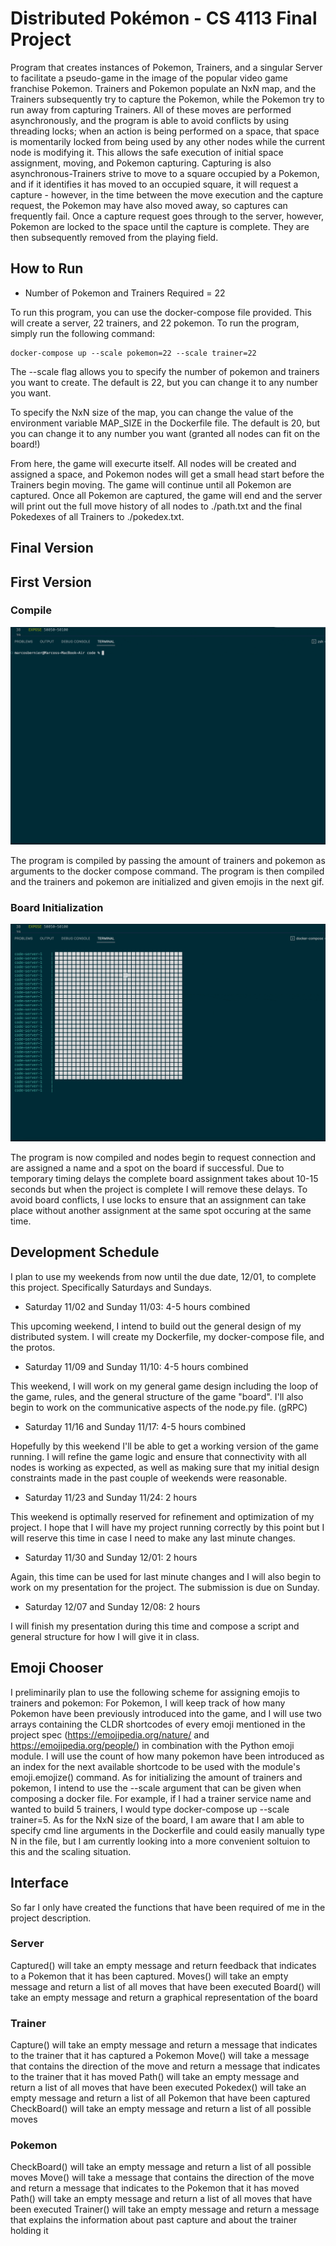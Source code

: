 # Distributed Pokémon - CS 4113 Final Project

Program that creates instances of Pokemon, Trainers, and a singular Server to facilitate a pseudo-game in the image of the popular video game franchise Pokemon. Trainers and Pokemon populate an NxN map, and the Trainers subsequently try to capture the Pokemon, while the Pokemon try to run away from capturing Trainers. All of these moves are performed asynchronously, and the program is able to avoid conflicts by using threading locks; when an action is being performed on a space, that space is momentarily locked from being used by any other nodes while the current node is modifying it. This allows the safe execution of initial space assignment, moving, and Pokemon capturing. Capturing is also asynchronous-Trainers strive to move to a square occupied by a Pokemon, and if it identifies it has moved to an occupied square, it will request a capture - however, in the time between the move execution and the capture request, the Pokemon may have also moved away, so captures can frequently fail. Once a capture request goes through to the server, however, Pokemon are locked to the space until the capture is complete. They are then subsequently removed from the playing field.


## How to Run

* Number of Pokemon and Trainers Required = 22 

To run this program, you can use the docker-compose file provided. This will create a server, 22 trainers, and 22 pokemon. To run the program, simply run the following command:

```
docker-compose up --scale pokemon=22 --scale trainer=22
```

The --scale flag allows you to specify the number of pokemon and trainers you want to create. The default is 22, but you can change it to any number you want.

To specify the NxN size of the map, you can change the value of the environment variable MAP_SIZE in the Dockerfile file. The default is 20, but you can change it to any number you want (granted all nodes can fit on the board!)

From here, the game will execurte itself. All nodes will be created and assigned a space, and Pokemon nodes will get a small head start before the Trainers begin moving. The game will continue until all Pokemon are captured. Once all Pokemon are captured, the game will end and the server will print out the full move history of all nodes to ./path.txt and the final Pokedexes of all Trainers to ./pokedex.txt.

## Final Version





## First Version

### Compile
![Gif](./media/COmpile.gif)

The program is compiled by passing the amount of trainers and pokemon as arguments to the docker compose command. The program is then compiled and the trainers and pokemon are initialized and given emojis in the next gif.

### Board Initialization

![Gif](./media/New.gif)

The program is now compiled and nodes begin to request connection and are assigned a name and a spot on the board if successful. Due to temporary timing delays the complete board assignment takes about 10-15 seconds but when the project is complete I will remove these delays. To avoid board conflicts, I use locks to ensure that an assignment can take place without another assignment at the same spot occuring at the same time.



## Development Schedule

I plan to use my weekends from now until the due date, 12/01, to complete this project. Specifically Saturdays and Sundays.

* Saturday 11/02 and Sunday 11/03: 4-5 hours combined 

This upcoming weekend, I intend to build out the general design of my distributed system. I will create my Dockerfile, my docker-compose file, and the protos.

* Saturday 11/09 and Sunday 11/10: 4-5 hours combined

This weekend, I will work on my general game design including the loop of the game, rules, and the general structure of the game "board". I'll also begin to work on the communicative aspects of the node.py file. (gRPC)

* Saturday 11/16 and Sunday 11/17: 4-5 hours combined

Hopefully by this weekend I'll be able to get a working version of the game running. I will refine the game logic and ensure that connectivity with all nodes is working as expected, as well as making sure that my initial design constraints made in the past couple of weekends were reasonable.

* Saturday 11/23 and Sunday 11/24: 2 hours

This weekend is optimally reserved for refinement and optimization of my project. I hope that I will have my project running correctly by this point but I will reserve this time in case I need to make any last minute changes.

* Saturday 11/30 and Sunday 12/01: 2 hours

Again, this time can be used for last minute changes and I will also begin to work on my presentation for the project. The submission is due on Sunday.

* Saturday 12/07 and Sunday 12/08: 2 hours

I will finish my presentation during this time and compose a script and general structure for how I will give it in class.

## Emoji Chooser

I preliminarily plan to use the following scheme for assigning emojis to trainers and pokemon:
For Pokemon, I will keep track of how many Pokemon have been previously introduced into the game, and I will use two arrays containing the CLDR shortcodes of every emoji mentioned in the project spec (https://emojipedia.org/nature/ and https://emojipedia.org/people/) in combination with the Python emoji module. I will use the count of how many pokemon have been introduced as an index for the next available shortcode to be used with the module's emoji.emojize() command. As for initializing the amount of trainers and pokemon, I intend to use the --scale argument that can be given when composing a docker file. For example, if I had a trainer service name and wanted to build 5 trainers, I would type docker-compose up --scale trainer=5. As for the NxN size of the board, I am aware that I am able to specify cmd line arguments in the Dockerfile and could easily manually type N in the file, but I am currently looking into a more convenient soltuion to this and the scaling situation.

## Interface

So far I only have created the functions that have been required of me in the project description.

### Server
Captured() will take an empty message and return feedback that indicates to a Pokemon that it has been captured.
Moves() will take an empty message and return a list of all moves that have been executed
Board() will take an empty message and return a graphical representation of the board

### Trainer

Capture() will take an empty message and return a message that indicates to the trainer that it has captured a Pokemon
Move() will take a message that contains the direction of the move and return a message that indicates to the trainer that it has moved
Path() will take an empty message and return a list of all moves that have been executed
Pokedex() will take an empty message and return a list of all Pokemon that have been captured
CheckBoard() will take an empty message and return a list of all possible moves

### Pokemon
CheckBoard() will take an empty message and return a list of all possible moves
Move() will take a message that contains the direction of the move and return a message that indicates to the Pokemon that it has moved
Path() will take an empty message and return a list of all moves that have been executed
Trainer() will take an empty message and return a message that explains the information about past capture and about the trainer holding it

